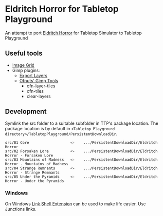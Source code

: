 # Eldritch Horror for Tabletop Playground

An attempt to port [Eldritch Horror](https://steamcommunity.com/sharedfiles/filedetails/?id=2075317062) for Tabletop Simulator to Tabletop Playground

## Useful tools

- [Image Grid](http://www.rw-designer.com/image-grid)
- Gimp plugins:
  - [Export Layers](https://khalim19.github.io/gimp-plugin-export-layers/)
  - [Ofnuts' Gimp Tools](https://sourceforge.net/projects/gimp-tools/files/scripts/)
    - ofn-layer-tiles
    - ofn-tiles
    - clear-layers

## Development

Symlink the src folder to a suitable subfolder in TTP's package location. The package location is by default in `<Tabletop Playground directory>/TabletopPlayground/PersistentDownloadDir`.

```
src/01 Core                   <-    .../PersistentDownloadDir/Eldritch Horror
src/02 Forsaken Lore          <-    .../PersistentDownloadDir/Eldritch Horror - Forsaken Lore
src/03 Mountains of Madness   <-    .../PersistentDownloadDir/Eldritch Horror - Mountains of Madness
src/04 Strange Remnants       <-    .../PersistentDownloadDir/Eldritch Horror - Strange Remnants
src/05 Under the Pyramids     <-    .../PersistentDownloadDir/Eldritch Horror - Under the Pyramids
```

### Windows

On Windows [Link Shell Extension](https://schinagl.priv.at/nt/hardlinkshellext/hardlinkshellext.html) can be used to make life easier. Use Junctions links.
